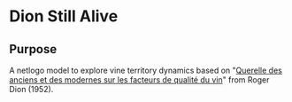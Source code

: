 # Dion Still Alive #

## Purpose ##

A netlogo model to explore vine territory dynamics based on "[Querelle des anciens et des modernes sur les facteurs de qualité du vin](http://www.persee.fr/web/revues/home/prescript/article/geo_0003-4010_1952_num_61_328_13718)" from Roger Dion (1952).
